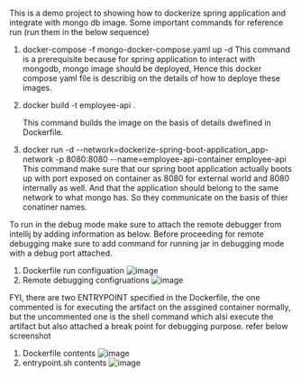 This is a demo project to showing how to dockerize spring application and integrate with mongo db image.
Some important commands for reference run (run them in the below sequence)
  1. docker-compose -f mongo-docker-compose.yaml up -d
     This command is a prerequisite because for spring application to interact with mongodb, mongo image should be deployed, Hence this docker compose yaml file is describig on the details of how to deploye these images.
  2. docker build -t employee-api .
     
     This command builds the image on the basis of details dwefined in Dockerfile.
  4. docker run -d --network=dockerize-spring-boot-application_app-network -p 8080:8080 --name=employee-api-container employee-api
     This command make sure that our spring boot application actually boots up with port exposed on container as 8080 for external world and 8080 internally as well. And that the application should belong to the same network to what mongo has. So they communicate on the basis of thier conatiner names.

To run in the debug mode make sure to attach the remote debugger from intellij by adding information as below. Before proceeding for remote debugging make sure to add command for running jar in debugging mode with a debug port attached.
  1. Dockerfile run configuation
      ![image](https://github.com/user-attachments/assets/b9ba5b26-d5cd-4d2a-90e8-3eea5bb1884e)
  2. Remote debugging configruations
     ![image](https://github.com/user-attachments/assets/60091489-25d0-4cf3-b431-80037e4f64ac)


FYI, there are two ENTRYPOINT specified in the Dockerfile, the one commented is for executing the artifact on the assgined container normally, but the uncommented one is the shell command which alsi execute the artifact but also attached a break point for debugging purpose.
refer below screenshot
1. Dockerfile contents
     ![image](https://github.com/user-attachments/assets/5995c509-dc10-4535-a121-b3c3d4e376bb)
2. entrypoint.sh contents
     ![image](https://github.com/user-attachments/assets/246f940b-b59d-410d-84a2-baabbe78575d)

